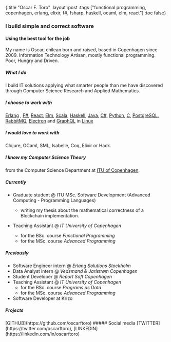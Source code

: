 {:title "Oscar F. Toro"
 :layout :post
 :tags  ["functional programming, copenhagen, erlang, elixir, f#, fsharp, haskell, ocaml, elm, react"]
 :toc false}


### I build simple and correct software
#### Using the best tool for the job

My name is Oscar, chilean born and raised, based in Copenhagen since 2009. Information Technology Artisan, mostly functional programming. Poor, Hungry and Driven.


##### What I do

I build IT solutions applying what smarter people than me have discovered through
Computer Science Research and Applied Mathematics.

##### I choose to work with
<span class='ow'><a href="http://www.erlang.org">Erlang</a> </span>,
<span class="celeste"><a href="http://www.fsharp.org">F#</a></span>,
 <span class="deadnuclear"><a href="https://facebook.github.io/react/">React</a></span>,
 <span class="limegreen"><a href="http://elm-lang.org/">Elm</a></span>,
 <span class='ow'><a href="https://www.scala-lang.org/">Scala</a></span>,
 <span class="celeste"><a href="https://www.haskell.org/">Haskell</a></span>,
 <span class="deadnuclear"><a href="https://www.java.com">Java</a></span>,
 <span class="limegreen"><a href="https://mitpress.mit.edu/books/c-precisely-0">C#</a></span>,
 <span class='ow'><a href="https://www.python.org/">Python</a></span>,
 <span class="celeste"><a href="https://www.gnu.org/software/gnu-c-manual/">C</a></span>,
 <span class="deadnuclear"><a href="https://www.postgresql.org/">PostgreSQL</a></span>,
 <span class='limegreen'><a href="https://www.rabbitmq.com/">RabbitMQ</a></span>,
 <span class='ow'><a href="https://electron.atom.io/">Electron</a></span> and
 <span class='celeste'><a href="http://graphql.org/">GraphQL</a></span>
 in <span class="deadnuclear">
 <a href="https://en.wikipedia.org/wiki/Linux">Linux</a></span>

##### I would love to work with

Clojure, OCaml, SML, Isabelle, Coq, Elixir or Hack.

##### I know my Computer Science Theory
from the Computer Science Department at [ITU of Copenhagen](https://www.itu.dk).


##### Currently
 * Graduate student @ ITU MSc. Software Development (Advanced Computing - Programming Languages)
   - writing my thesis about the mathematical correctness of a Blockchain implementation.

 * Teaching Assistant       @ *IT University of Copenhagen*
    - for the BSc. course *Functional Programming*
    - for the MSc. course *Advanced Programming*

##### Previously

* Software Engineer intern @ *Erlang Solutions Stockholm*
* Data Analyst intern      @ *Vedsmand & Jarlstrøm Copenhagen*
* Student Developer        @ *Report Soft Copenhagen*
* Teaching Assistant       @ *IT University of Copenhagen*
  - for the BSc. course *Programs as Data*
  - for the MSc. course *Advanced Programming*
* Software Developer at Krizo 


##### Projects
<span class="ow">
[GITHUB](https://github.com/oscarftoro)
</span>
##### Social media
 <span class="celeste">[TWITTER](https://twitter.com/oscarftoro)</span>,
 <span class="celeste">[LINKEDIN](https://linkedin.com/in/oscarftoro)</span>
